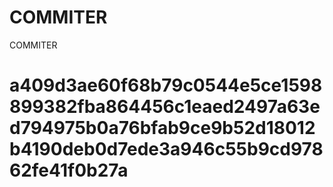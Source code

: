 # COMMITER
COMMITER






# a409d3ae60f68b79c0544e5ce1598899382fba864456c1eaed2497a63ed794975b0a76bfab9ce9b52d18012b4190deb0d7ede3a946c55b9cd97862fe41f0b27a
